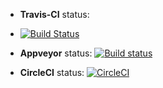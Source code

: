 * **Travis-CI** status:


* [![Build Status](https://travis-ci.org/depapp/simplest.svg?branch=master)](https://travis-ci.org/depapp/simplest)



* **Appveyor** status:
[![Build status](https://ci.appveyor.com/api/projects/status/nc085fn4eclefhld?svg=true)](https://ci.appveyor.com/project/depapp/simplest)



* **CircleCI** status:
[![CircleCI](https://circleci.com/gh/depapp/simplest.svg?style=svg)](https://circleci.com/gh/depapp/simplest)
